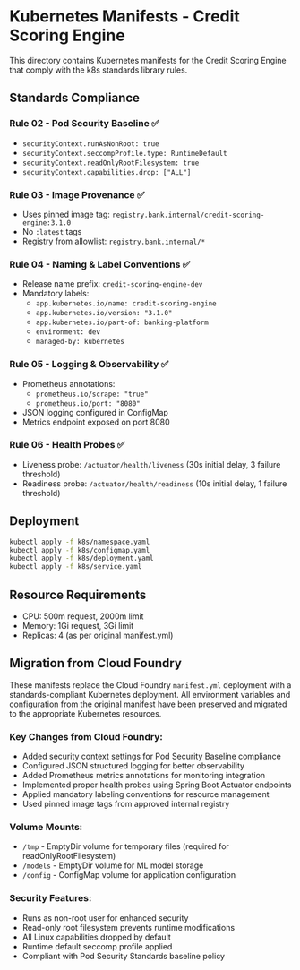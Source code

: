 # Kubernetes Manifests - Credit Scoring Engine

This directory contains Kubernetes manifests for the Credit Scoring Engine that comply with the k8s standards library rules.

## Standards Compliance

### Rule 02 - Pod Security Baseline ✅
- `securityContext.runAsNonRoot: true`
- `securityContext.seccompProfile.type: RuntimeDefault`
- `securityContext.readOnlyRootFilesystem: true`
- `securityContext.capabilities.drop: ["ALL"]`

### Rule 03 - Image Provenance ✅
- Uses pinned image tag: `registry.bank.internal/credit-scoring-engine:3.1.0`
- No `:latest` tags
- Registry from allowlist: `registry.bank.internal/*`

### Rule 04 - Naming & Label Conventions ✅
- Release name prefix: `credit-scoring-engine-dev`
- Mandatory labels:
  - `app.kubernetes.io/name: credit-scoring-engine`
  - `app.kubernetes.io/version: "3.1.0"`
  - `app.kubernetes.io/part-of: banking-platform`
  - `environment: dev`
  - `managed-by: kubernetes`

### Rule 05 - Logging & Observability ✅
- Prometheus annotations:
  - `prometheus.io/scrape: "true"`
  - `prometheus.io/port: "8080"`
- JSON logging configured in ConfigMap
- Metrics endpoint exposed on port 8080

### Rule 06 - Health Probes ✅
- Liveness probe: `/actuator/health/liveness` (30s initial delay, 3 failure threshold)
- Readiness probe: `/actuator/health/readiness` (10s initial delay, 1 failure threshold)

## Deployment

```bash
kubectl apply -f k8s/namespace.yaml
kubectl apply -f k8s/configmap.yaml
kubectl apply -f k8s/deployment.yaml
kubectl apply -f k8s/service.yaml
```

## Resource Requirements

- CPU: 500m request, 2000m limit
- Memory: 1Gi request, 3Gi limit
- Replicas: 4 (as per original manifest.yml)

## Migration from Cloud Foundry

These manifests replace the Cloud Foundry `manifest.yml` deployment with a standards-compliant Kubernetes deployment. All environment variables and configuration from the original manifest have been preserved and migrated to the appropriate Kubernetes resources.

### Key Changes from Cloud Foundry:
- Added security context settings for Pod Security Baseline compliance
- Configured JSON structured logging for better observability
- Added Prometheus metrics annotations for monitoring integration
- Implemented proper health probes using Spring Boot Actuator endpoints
- Applied mandatory labeling conventions for resource management
- Used pinned image tags from approved internal registry

### Volume Mounts:
- `/tmp` - EmptyDir volume for temporary files (required for readOnlyRootFilesystem)
- `/models` - EmptyDir volume for ML model storage
- `/config` - ConfigMap volume for application configuration

### Security Features:
- Runs as non-root user for enhanced security
- Read-only root filesystem prevents runtime modifications
- All Linux capabilities dropped by default
- Runtime default seccomp profile applied
- Compliant with Pod Security Standards baseline policy
